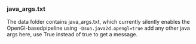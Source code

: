 ### java_args.txt

The data folder contains java_args.txt, which currently silently enables the OpenGl-basedpipeline using `-Dsun.java2d.opengl=true` add any other java args here, use True instead of true to get a message.

